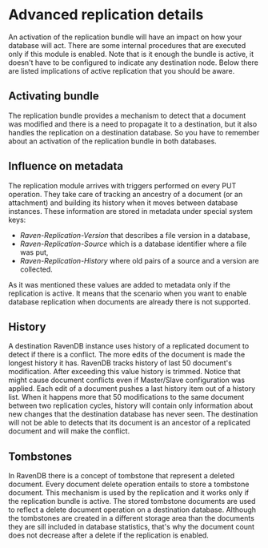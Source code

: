 # Advanced replication details

An activation of the replication bundle will have an impact on how your database will act. There are some internal procedures that are executed only if this module is enabled. Note that is it enough the bundle is active, it doesn't have to be configured to indicate any destination node. Below there are listed implications of active replication that you should be aware.

## Activating bundle

The replication bundle provides a mechanism to detect that a document was modified and there is a need to propagate it to a destination, but it also handles the replication on a destination database. So you have to remember about an activation of the replication bundle in both databases.

## Influence on metadata

The replication module arrives with triggers performed on every PUT operation. They take care of tracking an ancestry of a document (or an attachment) and building its history when it moves between database instances. These information are stored in metadata under special system keys:

* *Raven-Replication-Version* that describes a file version in a database,
* *Raven-Replication-Source* which is a database identifier where a file was put,
* *Raven-Replication-History* where old pairs of a source and a version are collected.

As it was mentioned these values are added to metadata only if the replication is active. It means that the scenario when you want to enable database replication when documents are already there is not supported.

## History

A destination RavenDB instance uses history of a replicated document to detect if there is a conflict. The more edits of the document is made the longest history it has. RavenDB tracks history of last 50 document's modification. After exceeding this value history is trimmed. Notice that might cause document conflicts even if Master/Slave configuration was applied. Each edit of a document pushes a last history item out of a history list. When it happens more that 50 modifications to the same document between two replication cycles, history will contain only information about new changes that the destination database has never seen. The destination will not be able to detects that its document is an ancestor of a replicated document and will make the conflict.

## Tombstones

In RavenDB there is a concept of tombstone that represent a deleted document. Every document delete operation entails to store a tombstone document. This mechanism is used by the replication and it works only if the replication bundle is active. The stored tombstone documents are used to reflect a delete document operation on a destination database. Although the tombstones are created in a different storage area than the documents they are sill included in database statistics, that's why the document count does not decrease after a delete if the replication is enabled.
